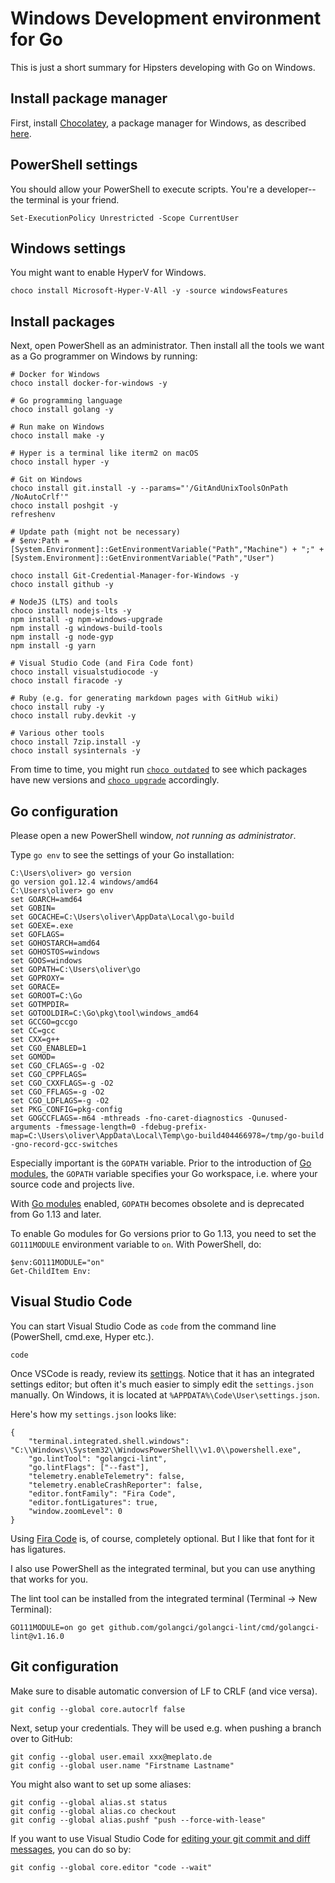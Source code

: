 # Windows Development environment for Go

This is just a short summary for Hipsters developing with Go
on Windows.

## Install package manager

First, install [Chocolatey](https://chocolatey.org/), a package manager for Windows,
as described [here](https://chocolatey.org/install).

## PowerShell settings

You should allow your PowerShell to execute scripts.
You're a developer--the terminal is your friend.

```
Set-ExecutionPolicy Unrestricted -Scope CurrentUser
```

## Windows settings

You might want to enable HyperV for Windows.

```
choco install Microsoft-Hyper-V-All -y -source windowsFeatures
```

## Install packages

Next, open PowerShell as an administrator. Then install
all the tools we want as a Go programmer on Windows by running:

```
# Docker for Windows
choco install docker-for-windows -y

# Go programming language
choco install golang -y

# Run make on Windows
choco install make -y

# Hyper is a terminal like iterm2 on macOS
choco install hyper -y

# Git on Windows
choco install git.install -y --params="'/GitAndUnixToolsOnPath /NoAutoCrlf'"
choco install poshgit -y
refreshenv

# Update path (might not be necessary)
# $env:Path = [System.Environment]::GetEnvironmentVariable("Path","Machine") + ";" + [System.Environment]::GetEnvironmentVariable("Path","User")

choco install Git-Credential-Manager-for-Windows -y
choco install github -y

# NodeJS (LTS) and tools
choco install nodejs-lts -y
npm install -g npm-windows-upgrade
npm install -g windows-build-tools
npm install -g node-gyp
npm install -g yarn

# Visual Studio Code (and Fira Code font)
choco install visualstudiocode -y
choco install firacode -y

# Ruby (e.g. for generating markdown pages with GitHub wiki)
choco install ruby -y
choco install ruby.devkit -y

# Various other tools
choco install 7zip.install -y
choco install sysinternals -y
```

From time to time, you might run [`choco outdated`](https://chocolatey.org/docs/commands-outdated) to see which packages have new versions and [`choco upgrade`](https://chocolatey.org/docs/commands-upgrade) accordingly.

## Go configuration

Please open a new PowerShell window, _not running as administrator_.

Type `go env` to see the settings of your Go installation:

```
C:\Users\oliver> go version
go version go1.12.4 windows/amd64
C:\Users\oliver> go env
set GOARCH=amd64
set GOBIN=
set GOCACHE=C:\Users\oliver\AppData\Local\go-build
set GOEXE=.exe
set GOFLAGS=
set GOHOSTARCH=amd64
set GOHOSTOS=windows
set GOOS=windows
set GOPATH=C:\Users\oliver\go
set GOPROXY=
set GORACE=
set GOROOT=C:\Go
set GOTMPDIR=
set GOTOOLDIR=C:\Go\pkg\tool\windows_amd64
set GCCGO=gccgo
set CC=gcc
set CXX=g++
set CGO_ENABLED=1
set GOMOD=
set CGO_CFLAGS=-g -O2
set CGO_CPPFLAGS=
set CGO_CXXFLAGS=-g -O2
set CGO_FFLAGS=-g -O2
set CGO_LDFLAGS=-g -O2
set PKG_CONFIG=pkg-config
set GOGCCFLAGS=-m64 -mthreads -fno-caret-diagnostics -Qunused-arguments -fmessage-length=0 -fdebug-prefix-map=C:\Users\oliver\AppData\Local\Temp\go-build404466978=/tmp/go-build -gno-record-gcc-switches
```

Especially important is the `GOPATH` variable. Prior to the introduction of
[Go modules](https://github.com/golang/go/wiki/Modules), the `GOPATH` variable
specifies your Go workspace, i.e. where your source code and projects live.

With [Go modules](https://github.com/golang/go/wiki/Modules) enabled,
`GOPATH` becomes obsolete and is deprecated from Go 1.13 and later.

To enable Go modules for Go versions prior to Go 1.13, you need to set the
`GO111MODULE` environment variable to `on`. With PowerShell, do:

```
$env:GO111MODULE="on"
Get-ChildItem Env:
```

## Visual Studio Code

You can start Visual Studio Code as `code` from the command line
(PowerShell, cmd.exe, Hyper etc.).

```
code
```

Once VSCode is ready, review its [settings](https://code.visualstudio.com/docs/getstarted/settings). Notice that it has an integrated settings editor; but often it's much easier to simply edit the `settings.json` manually. On Windows, it is located at `%APPDATA%\Code\User\settings.json`.

Here's how my `settings.json` looks like:

```
{
    "terminal.integrated.shell.windows": "C:\\Windows\\System32\\WindowsPowerShell\\v1.0\\powershell.exe",
    "go.lintTool": "golangci-lint",
    "go.lintFlags": ["--fast"],
    "telemetry.enableTelemetry": false,
    "telemetry.enableCrashReporter": false,
    "editor.fontFamily": "Fira Code",
    "editor.fontLigatures": true,
    "window.zoomLevel": 0
}
```

Using [Fira Code](https://github.com/tonsky/FiraCode) is, of course, completely optional. But I like that font for it has ligatures.

I also use PowerShell as the integrated terminal, but you can use anything that works for you.

The lint tool can be installed from the integrated terminal (Terminal -> New Terminal):

```
GO111MODULE=on go get github.com/golangci/golangci-lint/cmd/golangci-lint@v1.16.0
```

## Git configuration

Make sure to disable automatic conversion of LF to CRLF (and vice versa).

```
git config --global core.autocrlf false
```

Next, setup your credentials. They will be used e.g. when pushing a branch
over to GitHub:

```
git config --global user.email xxx@meplato.de
git config --global user.name "Firstname Lastname"
```

You might also want to set up some aliases:

```
git config --global alias.st status
git config --global alias.co checkout
git config --global alias.pushf "push --force-with-lease"
```

If you want to use Visual Studio Code for
[editing your git commit and diff messages](https://code.visualstudio.com/docs/editor/versioncontrol#_vs-code-as-git-editor),
you can do so by:

```
git config --global core.editor "code --wait"
```
